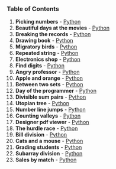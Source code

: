 ### Table of Contents
1. __Picking numbers__ - [Python](Picking%20Numbers.py)
1. __Beautiful days at the movies__ - [Python](Beautiful%20Days%20at%20the%20Movies.py)
1. __Breaking the records__ - [Python](Breaking%20the%20Records.py)
1. __Drawing book__ - [Python](Drawing%20Book.py)
1. __Migratory birds__ - [Python](Migratory%20Birds.py)
1. __Repeated string__ - [Python](Repeated%20String.py)
1. __Electronics shop__ - [Python](Electronics%20Shop.py)
1. __Find digits__ - [Python](Find%20Digits.py)
1. __Angry professor__ - [Python](Angry%20Professor.py)
1. __Apple and orange__ - [Python](Apple%20and%20Orange.py)
1. __Between two sets__ - [Python](Between%20Two%20Sets.py)
1. __Day of the programmer__ - [Python](Day%20of%20the%20Programmer.py)
1. __Divisible sum pairs__ - [Python](Divisible%20Sum%20Pairs.py)
1. __Utopian tree__ - [Python](Utopian%20Tree.py)
1. __Number line jumps__ - [Python](Number%20Line%20Jumps.py)
1. __Counting valleys__ - [Python](Counting%20Valleys.py)
1. __Designer pdf viewer__ - [Python](Designer%20PDF%20Viewer.py)
1. __The hurdle race__ - [Python](The%20Hurdle%20Race.py)
1. __Bill division__ - [Python](Bill%20Division.py)
1. __Cats and a mouse__ - [Python](Cats%20and%20a%20Mouse.py)
1. __Grading students__ - [Python](Grading%20Students.py)
1. __Subarray division__ - [Python](Subarray%20Division.py)
1. __Sales by match__ - [Python](Sales%20by%20Match.py)
